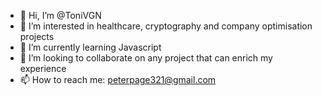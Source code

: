 - 👋 Hi, I’m @ToniVGN
- 👀 I’m interested in healthcare, cryptography and company optimisation projects
- 🌱 I’m currently learning Javascript
- 💞️ I’m looking to collaborate on any project that can enrich my experience
- 📫 How to reach me: peterpage321@gmail.com

<!---
ToniVGN/ToniVGN is a ✨ special ✨ repository because its `README.md` (this file) appears on your GitHub profile.
You can click the Preview link to take a look at your changes.
--->
